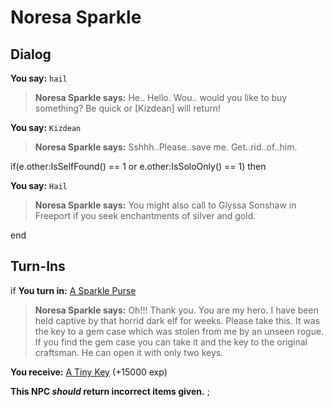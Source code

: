 # Noresa Sparkle
## Dialog

**You say:** `hail`



>**Noresa Sparkle says:** He.. Hello. Wou.. would you like to buy something? Be quick or [Kizdean] will return!

**You say:** `Kizdean`



>**Noresa Sparkle says:** Sshhh..Please..save me. Get..rid..of..him.

if(e.other:IsSelfFound() == 1 or e.other:IsSoloOnly() == 1) then


**You say:** `Hail`




>**Noresa Sparkle says:** You might also call to Glyssa Sonshaw in Freeport if you seek enchantments of silver and gold.

end

## Turn-Ins




if **You turn in:** [A Sparkle Purse](/item/17931)


>**Noresa Sparkle says:** Oh!!! Thank you. You are my hero. I have been held captive by that horrid dark elf for weeks. Please take this. It was the key to a gem case which was stolen from me by an unseen rogue. If you find the gem case you can take it and the key to the original craftsman. He can open it with only two keys.


 **You receive:**  [A Tiny Key](/item/12352) (+15000 exp)

**This NPC *should* return incorrect items given.**
;

